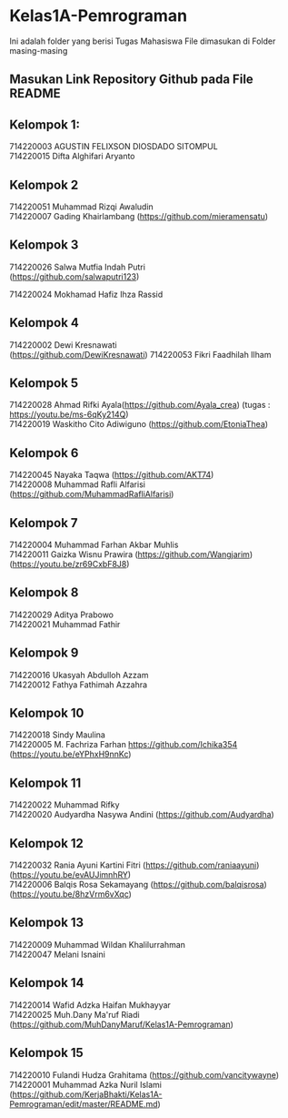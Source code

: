 # Kelas1A-Pemrograman
Ini adalah folder yang berisi Tugas Mahasiswa
File dimasukan di Folder masing-masing

## Masukan Link Repository Github pada File README


## Kelompok 1:
714220003 AGUSTIN FELIXSON DIOSDADO SITOMPUL <br>
714220015 Difta Alghifari Aryanto  <br>

## Kelompok 2
714220051 Muhammad Rizqi Awaludin <br>
714220007 Gading Khairlambang (https://github.com/mieramensatu)

## Kelompok 3
714220026 Salwa Mutfia Indah Putri <br> (https://github.com/salwaputri123)

714220024 Mokhamad Hafiz Ihza Rassid

## Kelompok 4
714220002 Dewi Kresnawati <br> (https://github.com/DewiKresnawati)
714220053 Fikri Faadhilah Ilham

## Kelompok 5
714220028 Ahmad Rifki Ayala(https://github.com/Ayala_crea) (tugas : https://youtu.be/ms-6qKy214Q)<br>
714220019 Waskitho Cito Adiwiguno (https://github.com/EtoniaThea)

## Kelompok 6
714220045 Nayaka Taqwa (https://github.com/AKT74) <br>
714220008 Muhammad Rafli Alfarisi (https://github.com/MuhammadRafliAlfarisi)

## Kelompok 7
714220004 Muhammad Farhan Akbar Muhlis <br>
714220011 Gaizka Wisnu Prawira (https://github.com/Wangjarim) (https://youtu.be/zr69CxbF8J8) 

## Kelompok 8
714220029 Aditya Prabowo <br>
714220021 Muhammad Fathir

## Kelompok 9
714220016 Ukasyah Abdulloh Azzam <br>
714220012 Fathya Fathimah Azzahra

## Kelompok 10
714220018 Sindy Maulina <br>
714220005 M. Fachriza Farhan https://github.com/Ichika354 (https://youtu.be/eYPhxH9nnKc)

## Kelompok 11
714220022 Muhammad Rifky <br>
714220020 Audyardha Nasywa Andini (https://github.com/Audyardha)

## Kelompok 12
714220032 Rania Ayuni Kartini Fitri (https://github.com/raniaayuni)  (https://youtu.be/evAUJimnhRY) <br>
714220006 Balqis Rosa Sekamayang (https://github.com/balqisrosa)  (https://youtu.be/8hzVrm6vXqc)

## Kelompok 13
714220009 Muhammad Wildan Khalilurrahman <br>
714220047 Melani Isnaini

## Kelompok 14
714220014 Wafid Adzka Haifan Mukhayyar <br>
714220025 Muh.Dany Ma'ruf Riadi (https://github.com/MuhDanyMaruf/Kelas1A-Pemrograman)

## Kelompok 15
714220010 Fulandi Hudza Grahitama (https://github.com/vancitywayne) <br>
714220001 Muhammad Azka Nuril Islami (https://github.com/KerjaBhakti/Kelas1A-Pemrograman/edit/master/README.md) <br>

